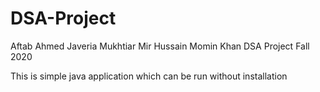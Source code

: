 # DSA-Project
Aftab Ahmed
Javeria Mukhtiar
Mir Hussain
Momin Khan
DSA Project Fall 2020

This is simple java application which can be run without installation 


